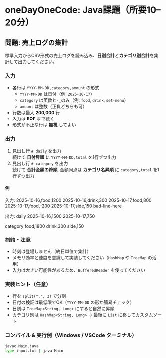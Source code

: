 # oneDayOneCode: Java課題（所要10–20分）

## 問題: 売上ログの集計

標準入力からCSV形式の売上ログを読み込み、**日別合計**と**カテゴリ別合計**を集計して出力してください。

### 入力
- 各行は `YYYY-MM-DD,category,amount` の形式  
  - `YYYY-MM-DD` は日付（例: `2025-10-17`）  
  - `category` は英数と`-_`のみ（例: `food`, `drink`, `set-menu`）  
  - `amount` は整数（正負どちらも可）
- 行数は最大 **200,000** 行
- 入力は **EOF** まで続く
- 形式が不正な行は **無視** してよい

### 出力
1. 見出し行 `# daily` を出力  
   続けて **日付昇順** に `YYYY-MM-DD,total` を1行ずつ出力
2. 見出し行 `# category` を出力  
   続けて **合計金額の降順**, 金額同点は **カテゴリ名昇順** に `category,total` を1行ずつ出力

#### 例
入力:
2025-10-16,food,1200
2025-10-16,drink,300
2025-10-17,food,800
2025-10-17,food,-200
2025-10-17,side,150
bad-line-here

出力:
daily
2025-10-16,1500
2025-10-17,750

category
food,1800
drink,300
side,150

### 制約・注意
- 時刻は登場しません（終日単位で集計）
- メモリ効率と速度を意識して実装してください（`HashMap` や `TreeMap` の活用）
- 入力は大きい可能性があるため、`BufferedReader` を使ってください

### 実装ヒント（任意）
- 行を `split(",", 3)` で分割  
- 日付の検証は最低限でOK（`YYYY-MM-DD` の形か簡易チェック）
- 日別は `TreeMap<String, Long>` にすると自然に昇順  
- カテゴリ別は `HashMap<String, Long>` → 最後に `List` に移してカスタムソート

### コンパイル & 実行例（Windows / VSCode ターミナル）
```bash
javac Main.java
type input.txt | java Main